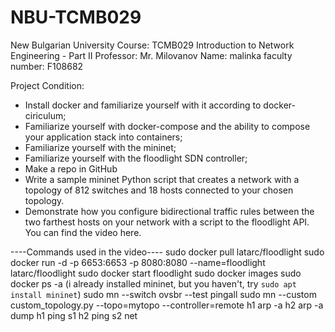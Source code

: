 # NBU-TCMB029
New Bulgarian University
Course: TCMB029 Introduction to Network Engineering - Part II
Professor: Mr. Milovanov
Name: malinka
faculty number: F108682

Project Condition:
- Install docker and familiarize yourself with it according to docker-ciriculum;
- Familiarize yourself with docker-compose and the ability to compose your application stack into containers;
- Familiarize yourself with the mininet;
- Familiarize yourself with the floodlight SDN controller;
- Make a repo in GitHub
- Write a sample mininet Python script that creates a network with a topology of 812 switches and 18 hosts connected to your chosen topology.
- Demonstrate how you configure bidirectional traffic rules between the two farthest hosts on your network with a script to the floodlight API.
You can find the video here.

----Commands used in the video----
sudo docker pull latarc/floodlight
sudo docker run -d -p 6653:6653 -p 8080:8080 --name=floodlight latarc/floodlight
sudo docker start floodlight
sudo docker images
sudo docker ps -a
(i already installed mininet, but you haven't, try `sudo apt install mininet`)
sudo mn --switch ovsbr --test pingall
sudo mn --custom custom_topology.py --topo=mytopo --controller=remote
h1 arp -a
h2 arp -a
dump
h1 ping s1
h2 ping s2
net
